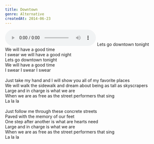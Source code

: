 ```yaml
---
title: Downtown
genre: Alternative
createdAt: 2014-06-23
---
```

<audio controls class="mb-6">
  <source src="/songs/downtown.mp3" type="audio/mpeg">
</audio>
Lets go downtown tonight<br>
We will have a good time<br>
I swear we will have a good night<br>
Lets go downtown tonight<br>
We will have a good time<br>
I swear I swear I swear<br>
<br>
Just take my hand and I will show you all of my favorite places<br>
We will walk the sidewalk and dream about being as tall as skyscrapers<br>
Large and in charge is what we are<br>
When we are as free as the street performers that sing<br>
La la la<br>
<br>
Just follow me through these concrete streets<br>
Paved with the memory of our feet<br>
One step after another is what are hearts need<br>
Large and in charge is what we are<br>
When we are as free as the street performers that sing<br>
La la la
